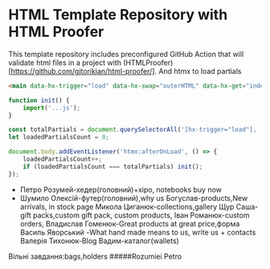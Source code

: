 # HTML Template Repository with HTML Proofer

This template repository includes preconfigured GitHub Action that will validate html files in a project with (HTMLProofer)[https://github.com/gjtorikian/html-proofer/].
And htmx to load partials

```html
<main data-hx-trigger="load" data-hx-swap="outerHTML" data-hx-get="index.main.partial.html"></main>
```


```js
function init() {
    import('...js');
}

const totalPartials = document.querySelectorAll('[hx-trigger="load"], [data-hx-trigger="load"]').length;
let loadedPartialsCount = 0;

document.body.addEventListener('htmx:afterOnLoad', () => {
    loadedPartialsCount++;
    if (loadedPartialsCount === totalPartials) init();
});
```
* Петро Розумей-хедер(головний)+хіро, notebooks buy now
* Шумило Олексій-футер(головний),why us
Богуслав-products,New arrivals, in stock page
Микола Циганюк-collections,gallery
Щур Саша-gift packs,custom gift pack, custom products,
Іван Романюк-custom orders,
Владислав Гоменюк-Great products at great price,форма
Василь Яворський -What hand made means to us, write us + contacts
Валерія Тихонюк-Blog
Вадим-каталог(wallets)

Вільні завдання:bags,holders
#####Rozumiei Petro

